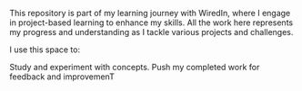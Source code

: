 This repository is part of my learning journey with WiredIn, where I engage in project-based learning to enhance my skills. All the work here represents my progress and understanding as I tackle various projects and challenges.

I use this space to:

Study and experiment with concepts.
Push my completed work for feedback and improvemenT
